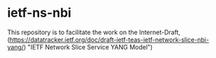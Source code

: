 # ietf-ns-nbi
This repository is to facilitate the work on the Internet-Draft, (https://datatracker.ietf.org/doc/draft-ietf-teas-ietf-network-slice-nbi-yang/) "IETF Network Slice Service YANG Model")
